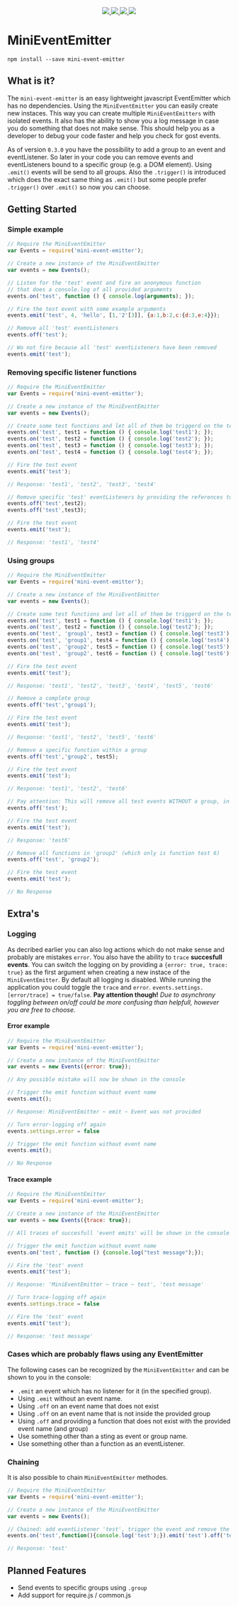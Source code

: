 <p align="center">
	<a target="_blank" href="https://travis-ci.org/hawkerboy7/mini-event-emitter">
		<img src="https://img.shields.io/travis/hawkerboy7/mini-event-emitter.svg?branch=master">
	</a>
	<a target="_blank" href="https://david-dm.org/hawkerboy7/mini-event-emitter#info=devDependencies&amp;view=table">
		<img src="https://img.shields.io/david/hawkerboy7/mini-event-emitter.svg">
	</a>
	<a target="_blank" href="https://www.codacy.com/app/dunk_king7/mini-event-emitter/dashboard">
		<img src="https://img.shields.io/codacy/dbc58e6bbbb648358029a6635ce831c1.svg">
	</a>
	<a target="_blank" href="https://gitter.im/hawkerboy7/mini-event-emitter">
		<img src="https://img.shields.io/badge/Gitter-JOIN%20CHAT%20%E2%86%92-1dce73.svg">
	</a>
</p>



# MiniEventEmitter


`npm install --save mini-event-emitter`


## What is it?
The `mini-event-emitter` is an easy lightweight javascript EventEmitter which has no dependencies.
Using the `MiniEventEmitter` you can easily create new instaces.
This way you can create multiple `MiniEventEmitters` with isolated events.
It also has the ability to show you a log message in case you do something that does not make sense.
This should help you as a developer to debug your code faster and help you check for gost events.

As of version `0.3.0` you have the possibility to add a group to an event and eventListener.
So later in your code you can remove events and eventListeners bound to a specific group (e.g. a DOM element).
Using `.emit()` events will be send to all groups.
Also the `.trigger()` is introduced which does the exact same thing as `.emit()` but some people prefer `.trigger()` over `.emit()` so now you can choose.


## Getting Started

### Simple example
```javascript
// Require the MiniEventEmitter
var Events = require('mini-event-emitter');

// Create a new instance of the MiniEventEmitter
var events = new Events();

// Listen for the 'test' event and fire an anonymous function
// that does a console.log of all provided arguments
events.on('test', function () { console.log(arguments); });

// Fire the test event with some example arguments
events.emit('test', 4, 'hello', [1,'2'[3]], {a:1,b:2,c:{d:3,e:4}});

// Remove all 'test' eventListeners
events.off('test');

// Wo not fire because all 'test' eventListeners have been removed
events.emit('test');
```


### Removing specific listener functions
```javascript
// Require the MiniEventEmitter
var Events = require('mini-event-emitter');

// Create a new instance of the MiniEventEmitter
var events = new Events();

// Create some test functions and let all of them be triggerd on the test event
events.on('test', test1 = function () { console.log('test1'); });
events.on('test', test2 = function () { console.log('test2'); });
events.on('test', test3 = function () { console.log('test3'); });
events.on('test', test4 = function () { console.log('test4'); });

// Fire the test event
events.emit('test');

// Response: 'test1', 'test2', 'test3', 'test4'

// Remove specific 'test' eventListeners by providing the references to the functions
events.off('test',test2);
events.off('test',test3);

// Fire the test event
events.emit('test');

// Response: 'test1', 'test4'
```


### Using groups
```javascript
// Require the MiniEventEmitter
var Events = require('mini-event-emitter');

// Create a new instance of the MiniEventEmitter
var events = new Events();

// Create some test functions and let all of them be triggerd on the test event
events.on('test', test1 = function () { console.log('test1'); });
events.on('test', test2 = function () { console.log('test2'); });
events.on('test', 'group1', test3 = function () { console.log('test3'); });
events.on('test', 'group1', test4 = function () { console.log('test4'); });
events.on('test', 'group2', test5 = function () { console.log('test5'); });
events.on('test', 'group2', test6 = function () { console.log('test6'); });

// Fire the test event
events.emit('test');

// Response: 'test1', 'test2', 'test3', 'test4', 'test5', 'test6'

// Remove a complete group
events.off('test','group1');

// Fire the test event
events.emit('test');

// Response: 'test1', 'test2', 'test5', 'test6'

// Remove a specific function within a group
events.off('test','group2', test5);

// Fire the test event
events.emit('test');

// Response: 'test1', 'test2', 'test6'

// Pay attention: This will remove all test events WITHOUT a group, in this case that means 'group2' function test6 will still fire with the test event
events.off('test');

// Fire the test event
events.emit('test');

// Response: 'test6'

// Remove all functions in 'group2' (which only is function test 6)
events.off('test', 'group2');

// Fire the test event
events.emit('test');

// No Response
```


## Extra's

### Logging
As decribed earlier you can also log actions which do not make sense and probably are mistakes `error`.
You also have the ability to `trace` **succesfull events**.
You can switch the logging on by providing a `{error: true, trace: true}` as the first argument when creating a new instace of the `MiniEventEmitter`.
By default all logging is disabled.
While running the application you could toggle the `trace` and `error`.
`events.settings.[error/trace] = true/false`.
**Pay attention though!**
*Due to asynchrony toggling between on/off could be more confusing than helpfull, however you are free to choose.*

#### Error example
```javascript
// Require the MiniEventEmitter
var Events = require('mini-event-emitter');

// Create a new instance of the MiniEventEmitter
var events = new Events({error: true});

// Any possible mistake will now be shown in the console

// Trigger the emit function without event name
events.emit();

// Response: MiniEventEmitter ~ emit ~ Event was not provided

// Turn error-logging off again
events.settings.error = false

// Trigger the emit function without event name
events.emit();

// No Response
```

#### Trace example
```javascript
// Require the MiniEventEmitter
var Events = require('mini-event-emitter');

// Create a new instance of the MiniEventEmitter
var events = new Events({trace: true});

// All traces of succesfull 'event emits' will be shown in the console

// Trigger the emit function without event name
events.on('test', function () {console.log("test message");});

// Fire the 'test' event
events.emit('test');

// Response: 'MiniEventEmitter ~ trace ~ test', 'test message'

// Turn trace-logging off again
events.settings.trace = false

// Fire the 'test' event
events.emit('test');

// Response: 'test message'
```

### Cases which are probably flaws using any EventEmitter
The following cases can be recognized by the `MiniEventEmitter` and can be shown to you in the console:

- `.emit` an event which has no listener for it (in the specified group).
- Using `.emit` without an event name.
- Using `.off` on an event name that does not exist
- Using `.off` on an event name that is not inside the provided group
- Using `.off` and providing a function that does not exist with the provided event name (and group)
- Use something other than a sting as event or group name.
- Use something other than a function as an eventListener.


### Chaining
It is also possible to chain `MiniEventEmitter` methodes.

```javascript
// Require the MiniEventEmitter
var Events = require('mini-event-emitter');

// Create a new instance of the MiniEventEmitter
var events = new Events();

// Chained: add eventListener 'test', trigger the event and remove the event
events.on('test',function(){console.log('test');}).emit('test').off('test');

// Response: 'test'
```


## Planned Features

- Send events to specific groups using `.group`
- Add support for require.js / common.js